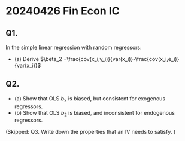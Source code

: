 # 20240426 Fin Econ IC


## Q1. 

In the simple linear regression with random regressors: 
- (a) Derive $\beta_2 =\frac{cov(x_i,y_i)}{var(x_i)}-\frac{cov(x_i,e_i)}{var(x_i)}$


## Q2. 
- (a) Show that OLS $b_2$ is biased, but consistent for  exogenous regressors.
- (b)  Show that OLS $b_2$ is biased, and inconsistent for  endogenous regressors.



(Skipped: Q3. Write down the properties that an IV needs to satisfy. )

